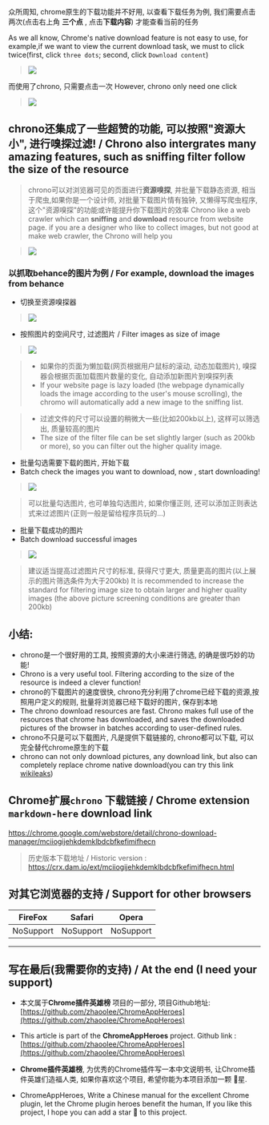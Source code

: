 众所周知, chrome原生的下载功能并不好用, 以查看下载任务为例, 我们需要点击两次(点击右上角 **三个点** , 点击**下载内容**) 才能查看当前的任务

As we all know, Chrome's native download feature is not easy to use, for example,if we want to view the current download task, we must to click twice(first, click `three dots`; second, click `Download content`)

> ![](https://raw.githubusercontent.com/zhaoolee/GraphBed/master/ChromeAppHeroes/f720059371014ee6ba1da7af9d29a10f.png)

而使用了chrono, 只需要点击一次
However, chrono only need one click

> ![](https://raw.githubusercontent.com/zhaoolee/GraphBed/master/ChromeAppHeroes/f15a6a6dcc6c4fc2af074138805cd6b2.png)

## chrono还集成了一些超赞的功能, 可以按照"资源大小", 进行嗅探过滤! / Chrono also intergrates many amazing features, such as sniffing filter follow the size of the resource
> chrono可以对浏览器可见的页面进行**资源嗅探**, 并批量下载静态资源, 相当于爬虫,如果你是一个设计师, 对批量下载图片情有独钟, 又懒得写爬虫程序, 这个"资源嗅探"的功能或许能提升你下载图片的效率
> Chrono like a web crawler which can **sniffing** and **download** resource from website page. if you are a designer who like to collect images, but not good at make web crawler, the Chrono  will help you

> ![](https://raw.githubusercontent.com/zhaoolee/GraphBed/master/ChromeAppHeroes/5713085dce85442388def379cda874e9.png)

### 以抓取behance的图片为例 / For example, download the images from behance
- 切换至资源嗅探器
> ![](https://raw.githubusercontent.com/zhaoolee/GraphBed/master/ChromeAppHeroes/f4cff877fa2c452281130ef92524aa97.png)

- 按照图片的空间尺寸, 过滤图片 / Filter images as size of image

> ![](https://raw.githubusercontent.com/zhaoolee/GraphBed/master/ChromeAppHeroes/205a8b85047648fe9ff2ded77829748b.png)

> - 如果你的页面为懒加载(网页根据用户鼠标的滚动, 动态加载图片), 嗅探器会根据页面加载图片数量的变化, 自动添加新图片到嗅探列表
> - If your website page is lazy loaded (the webpage dynamically loads the image according to the user's mouse scrolling), the chromo will automatically add a new image to the sniffing list.


> - 过滤文件的尺寸可以设置的稍微大一些(比如200kb以上), 这样可以筛选出, 质量较高的图片
> - The size of the filter file can be set slightly larger (such as 200kb or more), so you can filter out the higher quality image.

- 批量勾选需要下载的图片, 开始下载
- Batch check the images you want to download, now , start downloading!

> ![](https://raw.githubusercontent.com/zhaoolee/GraphBed/master/ChromeAppHeroes/0f66d37422c044f1ae9aefb61f3a3753.png)

> 可以批量勾选图片, 也可单独勾选图片, 如果你懂正则, 还可以添加正则表达式来过滤图片(正则一般是留给程序员玩的...)
- 批量下载成功的图片
- Batch download successful images
> ![](https://raw.githubusercontent.com/zhaoolee/GraphBed/master/ChromeAppHeroes/dc89d5f5bc834980af5943dbd871ea1e.png)

> 建议适当提高过滤图片尺寸的标准, 获得尺寸更大, 质量更高的图片(以上展示的图片筛选条件为大于200kb)
> It is recommended to increase the standard for filtering image size to obtain larger and higher quality images (the above picture screening conditions are greater than 200kb)



## 小结:
- chrono是一个很好用的工具, 按照资源的大小来进行筛选, 的确是很巧妙的功能!
- Chrono is a very useful tool. Filtering according to the size of the resource is indeed a clever function!
- chrono的下载图片的速度很快, chrono充分利用了chrome已经下载的资源,按照用户定义的规则, 批量将浏览器已经下载好的图片, 保存到本地
- The chrono download resources are fast. Chrono makes full use of the resources that chrome has downloaded, and saves the downloaded pictures of the browser in batches according to user-defined rules.
- chrono不只是可以下载图片, 凡是提供下载链接的, chrono都可以下载, 可以完全替代chrome原生的下载
- chrono can not only download pictures, any download link, but also can completely replace chrome native download(you can try this link [wikileaks](https://file.wikileaks.org/file/))


## Chrome扩展`chrono` 下载链接 / Chrome extension `markdown-here` download link

https://chrome.google.com/webstore/detail/chrono-download-manager/mciiogijehkdemklbdcbfkefimifhecn

> 历史版本下载地址 / Historic version : https://crx.dam.io/ext/mciiogijehkdemklbdcbfkefimifhecn.html 



## 对其它浏览器的支持 / Support for other browsers

| FireFox | Safari | Opera |
| - | - | - |
| NoSupport | NoSupport | NoSupport | 

---

## 写在最后(我需要你的支持) / At the end (I need your support)

- 本文属于**Chrome插件英雄榜** 项目的一部分, 项目Github地址: [https://github.com/zhaoolee/ChromeAppHeroes](https://github.com/zhaoolee/ChromeAppHeroes)


- This article is part of the **ChromeAppHeroes** project. Github link : [https://github.com/zhaoolee/ChromeAppHeroes](https://github.com/zhaoolee/ChromeAppHeroes) 

- **Chrome插件英雄榜**, 为优秀的Chrome插件写一本中文说明书, 让Chrome插件英雄们造福人类, 如果你喜欢这个项目, 希望你能为本项目添加一颗 🌟星.

- ChromeAppHeroes, Write a Chinese manual for the excellent Chrome plugin, let the Chrome plugin heroes benefit the human, If you like this project, I hope you can add a star 🌟 to this project.



